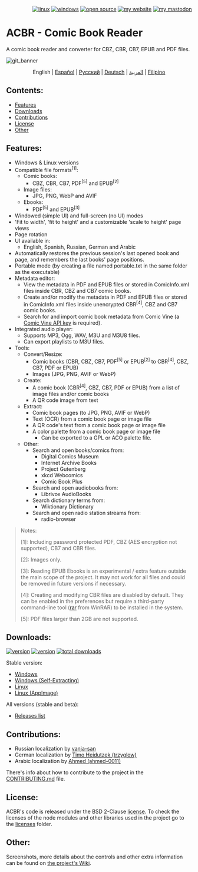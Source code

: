 <p align="right">  
  <a href="#downloads"><img src="https://user-images.githubusercontent.com/8535921/189104931-527ab8bc-8757-4e04-8150-5207d2077bb8.png" title="linux"></a>
  <a href="#downloads"><img src="https://user-images.githubusercontent.com/8535921/189104940-ade062d9-d2e0-4e08-83a4-f34cdb457025.png" title="windows"></a>
  <a href="#license"><img src="https://user-images.githubusercontent.com/8535921/189119543-b1f7cc20-bd0e-44e7-811a-c23b0ccdf767.png" title="open source"></a>
  <a href="http://www.binarynonsense.com/"><img src="https://user-images.githubusercontent.com/8535921/189104953-7ac2d4d1-7d36-483b-8cc9-3568d1cbf6e5.png" title="my website"></a>
  <a href="https://mastodon.social/@binarynonsense"><img src="https://github.com/binarynonsense/comic-book-reader/assets/8535921/053fff88-5e38-4928-8b50-9ecaf1be20f1" title="my mastodon"></a>
</p>

# ACBR - Comic Book Reader

A comic book reader and converter for CBZ, CBR, CB7, EPUB and PDF files.

![git_banner](https://github.com/binarynonsense/comic-book-reader/assets/8535921/a8a7f902-4445-4695-9bc0-bbae4cba78f2)

<p align="center">
  <span>English</span> |
  <a href="./README.es.md">Español</a> | 
  <a href="./README.ru.md">Русский</a> | 
  <a href="./README.de.md">Deutsch</a> | 
  <a href="./README.ar.md">العربية</a> | 
  <a href="./README.fil.md">Filipino</a>
</p>

## Contents:

- [Features](#features)
- [Downloads](#downloads)
- [Contributions](#contributions)
- [License](#license)
- [Other](#other)

## Features:

- Windows & Linux versions
- Compatible file formats<sup>[1]</sup>:
  - Comic books:
    - CBZ, CBR, CB7, PDF<sup>[5]</sup> and EPUB<sup>[2]</sup>
  - Image files:
    - JPG, PNG, WebP and AVIF
  - Ebooks:
    - PDF<sup>[5]</sup> and EPUB<sup>[3]</sup>
- Windowed (simple UI) and full-screen (no UI) modes
- 'Fit to width', 'fit to height' and a customizable 'scale to height' page views
- Page rotation
- UI available in:
  - English, Spanish, Russian, German and Arabic
- Automatically restores the previous session's last opened book and page, and remembers the last books' page positions.
- Portable mode (by creating a file named portable.txt in the same folder as the executable)
- Metadata editor:
  - View the metadata in PDF and EPUB files or stored in ComicInfo.xml files inside CBR, CBZ and CB7 comic books.
  - Create and/or modify the metadata in PDF and EPUB files or stored in ComicInfo.xml files inside unencrypted CBR<sup>[4]</sup>, CBZ and CB7 comic books.
  - Search for and import comic book metadata from Comic Vine (a [Comic Vine API key](https://comicvine.gamespot.com/api/) is required).
- Integrated audio player:
  - Supports MP3, Ogg, WAV, M3U and M3U8 files.
  - Can export playlists to M3U files.
- Tools:
  - Convert/Resize:
    - Comic books (CBR, CBZ, CB7, PDF<sup>[5]</sup> or EPUB<sup>[2]</sup> to CBR<sup>[4]</sup>, CBZ, CB7, PDF or EPUB)
    - Images (JPG, PNG, AVIF or WebP)
  - Create:
    - A comic book (CBR<sup>[4]</sup>, CBZ, CB7, PDF or EPUB) from a list of image files and/or comic books
    - A QR code image from text
  - Extract:
    - Comic book pages (to JPG, PNG, AVIF or WebP)
    - Text (OCR) from a comic book page or image file
    - A QR code's text from a comic book page or image file
    - A color palette from a comic book page or image file
      - Can be exported to a GPL or ACO palette file.
  - Other:
    - Search and open books/comics from:
      - Digital Comics Museum
      - Internet Archive Books
      - Project Gutenberg
      - xkcd Webcomics
      - Comic Book Plus
    - Search and open audiobooks from:
      - Librivox AudioBooks
    - Search dictionary terms from:
      - Wiktionary Dictionary
    - Search and open radio station streams from:
      - radio-browser

> Notes:
>
> [1]: Including password protected PDF, CBZ (AES encryption not supported), CB7 and CBR files.
>
> [2]: Images only.
>
> [3]: Reading EPUB Ebooks is an experimental / extra feature outside the main scope of the project. It may not work for all files and could be removed in future versions if necessary.
>
> [4]: Creating and modifying CBR files are disabled by default. They can be enabled in the preferences but require a third-party command-line tool ([rar](https://www.win-rar.com/cmd-shell-mode.html?&L=0) from WinRAR) to be installed in the system.
> 
> [5]: PDF files larger than 2GB are not supported.

## Downloads:

<a href="https://github.com/binarynonsense/comic-book-reader/releases/latest"><img src="https://shields.io/github/v/release/binarynonsense/comic-book-reader?display_name=tag&label=stable" title="version"></a> <a href="https://github.com/binarynonsense/comic-book-reader/releases"><img src="https://shields.io/github/v/release/binarynonsense/comic-book-reader?display_name=tag&label=latest&include_prereleases" title="version"></a> <a href="http://www.binarynonsense.com/webapps/github-releases-summary/?owner=binarynonsense&name=comic-book-reader"><img src="https://shields.io/github/downloads/binarynonsense/comic-book-reader/total?label=downloads" title="total downloads"></a>

Stable version:

- [Windows](https://github.com/binarynonsense/comic-book-reader/releases/latest/download/ACBR_Windows.zip)
- [Windows (Self-Extracting)](https://github.com/binarynonsense/comic-book-reader/releases/latest/download/ACBR_Windows_SelfExtracting.exe)
- [Linux](https://github.com/binarynonsense/comic-book-reader/releases/latest/download/ACBR_Linux.zip)
- [Linux (AppImage)](https://github.com/binarynonsense/comic-book-reader/releases/latest/download/ACBR_Linux_AppImage.zip)

All versions (stable and beta):

- [Releases list](https://github.com/binarynonsense/comic-book-reader/releases)

## Contributions:

- Russian localization by [vanja-san](https://github.com/vanja-san)
- German localization by [Timo Heidutzek (trzyglow)](https://github.com/trzyglow)
- Arabic localization by [Ahmed (ahmed-0011)](https://github.com/ahmed-0011)

There's info about how to contribute to the project in the [CONTRIBUTING.md](../CONTRIBUTING.md) file.

## License:

ACBR's code is released under the BSD 2-Clause [license](../LICENSE). To check the licenses of the node modules and other libraries used in the project go to the [licenses](../licenses/) folder.

## Other:

Screenshots, more details about the controls and other extra information can be found on [the project's Wiki](https://github.com/binarynonsense/comic-book-reader/wiki).

